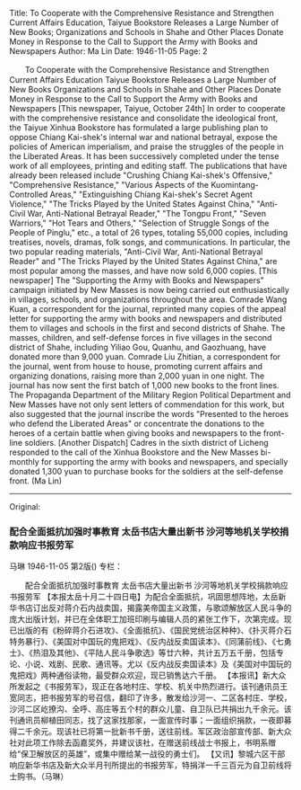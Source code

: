 Title: To Cooperate with the Comprehensive Resistance and Strengthen Current Affairs Education, Taiyue Bookstore Releases a Large Number of New Books; Organizations and Schools in Shahe and Other Places Donate Money in Response to the Call to Support the Army with Books and Newspapers
Author: Ma Lin
Date: 1946-11-05
Page: 2

　　To Cooperate with the Comprehensive Resistance and Strengthen Current Affairs Education
    Taiyue Bookstore Releases a Large Number of New Books
    Organizations and Schools in Shahe and Other Places Donate Money in Response to the Call to Support the Army with Books and Newspapers
    [This newspaper, Taiyue, October 24th] In order to cooperate with the comprehensive resistance and consolidate the ideological front, the Taiyue Xinhua Bookstore has formulated a large publishing plan to oppose Chiang Kai-shek's internal war and national betrayal, expose the policies of American imperialism, and praise the struggles of the people in the Liberated Areas. It has been successively completed under the tense work of all employees, printing and editing staff. The publications that have already been released include "Crushing Chiang Kai-shek's Offensive," "Comprehensive Resistance," "Various Aspects of the Kuomintang-Controlled Areas," "Extinguishing Chiang Kai-shek's Secret Agent Violence," "The Tricks Played by the United States Against China," "Anti-Civil War, Anti-National Betrayal Reader," "The Tongpu Front," "Seven Warriors," "Hot Tears and Others," "Selection of Struggle Songs of the People of Pinglu," etc., a total of 26 types, totaling 55,000 copies, including treatises, novels, dramas, folk songs, and communications. In particular, the two popular reading materials, "Anti-Civil War, Anti-National Betrayal Reader" and "The Tricks Played by the United States Against China," are most popular among the masses, and have now sold 6,000 copies.
    [This newspaper] The "Supporting the Army with Books and Newspapers" campaign initiated by New Masses is now being carried out enthusiastically in villages, schools, and organizations throughout the area. Comrade Wang Kuan, a correspondent for the journal, reprinted many copies of the appeal letter for supporting the army with books and newspapers and distributed them to villages and schools in the first and second districts of Shahe. The masses, children, and self-defense forces in five villages in the second district of Shahe, including Yiliao Gou, Quanhu, and Gaozhuang, have donated more than 9,000 yuan. Comrade Liu Zhitian, a correspondent for the journal, went from house to house, promoting current affairs and organizing donations, raising more than 2,000 yuan in one night. The journal has now sent the first batch of 1,000 new books to the front lines. The Propaganda Department of the Military Region Political Department and New Masses have not only sent letters of commendation for this work, but also suggested that the journal inscribe the words "Presented to the heroes who defend the Liberated Areas" or concentrate the donations to the heroes of a certain battle when giving books and newspapers to the front-line soldiers.
    [Another Dispatch] Cadres in the sixth district of Licheng responded to the call of the Xinhua Bookstore and the New Masses bi-monthly for supporting the army with books and newspapers, and specially donated 1,300 yuan to purchase books for the soldiers at the self-defense front. (Ma Lin)



<hr /> 

Original: 


### 配合全面抵抗加强时事教育  太岳书店大量出新书  沙河等地机关学校捐款响应书报劳军
马琳
1946-11-05
第2版()
专栏：

　　配合全面抵抗加强时事教育
    太岳书店大量出新书
    沙河等地机关学校捐款响应书报劳军
    【本报太岳十月二十四日电】为配合全面抵抗，巩固思想阵地，太岳新华书店订出反对蒋介石内战卖国，揭露美帝国主义政策，与歌颂解放区人民斗争的庞大出版计划，并已在全体职工加班印刷与编辑人员的紧张工作下，次第完成。现已出版的有《粉碎蒋介石进攻》、《全面抵抗》、《国民党统治区种种》、《扑灭蒋介石特务暴行》、《美国对中国玩的鬼把戏》、《反内战反卖国读本》、《同蒲前线》、《七勇士》、《热泪及其他》、《平陆人民斗争歌选》等廿六种，共计五万五千册，包括专论、小说、戏剧、民歌、通讯等。尤以《反内战反卖国读本》及《美国对中国玩的鬼把戏》两种通俗读物，最受群众欢迎，现已销售达六千册。
    【本报讯】新大众所发起之《书报劳军》，现正在各地村庄、学校、机关中热烈进行。该刊通讯员王宽同志，把书报劳军的号召信，翻印了许多，散发给沙河一、二区各村庄、学校，沙河二区屹撩沟、全呼、高庄等五个村的群众儿童、自卫队已共捐出九千余元。该刊通讯员柳植田同志，找了这家找那家，一面宣传时事；一面组织捐款，一夜即募得二千余元。现该社已将第一批新书千册，送往前线。军区政治部宣传部、新大众社对此项工作除去函嘉奖外，并建议该社，在赠送前线战士书报上，书明系赠给“保卫解放区的英雄”，或集中赠给某一战役的勇士们。
    【又讯】黎城六区干部响应新华书店及新大众半月刊所提出的书报劳军，特捐洋一千三百元为自卫前线将士购书。（马琳）
